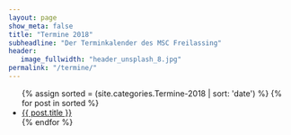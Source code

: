 ```yaml
---
layout: page
show_meta: false
title: "Termine 2018"
subheadline: "Der Terminkalender des MSC Freilassing"
header:
   image_fullwidth: "header_unsplash_8.jpg"
permalink: "/termine/"
---
```


<ul>
    {% assign sorted = (site.categories.Termine-2018 | sort: 'date') %}
    {% for post in sorted %}
    <li><a href="{{ site.url }}{{ site.baseurl }}{{ post.url }}">{{ post.title }}</a></li>
    {% endfor %}
</ul>
